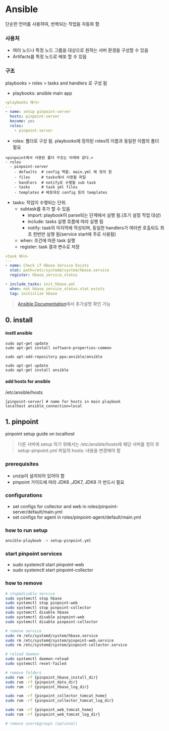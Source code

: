 # Ansible
단순한 언어를 사용하여, 반복되는 작업을 자동화 함

### 사용처
- 여러 노드나 특정 노드 그룹을 대상으로 원하는 서버 환경을 구성할 수 있음
- Artifacts를 특정 노드로 배포 할 수 있음

### 구조
playbooks > roles > tasks and handlers 로 구성 됨
- playbooks: ansible main app
```yml
<playbooks 예시>
---
- name: setup pinpoint-server
  hosts: pinpoint-server
  become: yes
  roles:
    - pinpoint-server
```
- roles: 폴더로 구성 됨. playbooks에 정의된 roles의 이름과 동일한 이름의 폴더 필요
```
<pinpoint에서 사용된 폴더 구조는 아래와 같다.>
- roles
  - pinpoint-server
    - defaults  # config 역할. main.yml 에 정의 함
    - files     # tasks에서 사용될 파일 
    - handlers  # notify로 수행될 sub task
    - tasks     # task yml files
    - templates # 배포대상 config 등의 templates
```
- tasks: 작업이 수행되는 단위.
   - subtask를 추가 할 수 있음
     - import: playbook이 parse되는 단계에서 실행 됨.(초기 설정 작업 대상)
     - include: tasks 실행 흐름에 따라 실행 됨
     - notify: task의 마지막에 작성되며, 동일한 handlers가 여러번 호출되도 최초 한번만 실행 됨(service start에 주로 사용됨)
   - when: 조건에 따른 task 실행
   - register: task 결과 변수로 저장
```yml
<task 예시>
---
- name: Check if Hbase Service Exists
  stat: path=/etc/systemd/system/hbase.service
  register: hbase_service_status

- include_tasks: init_hbase.yml
  when: not hbase_service_status.stat.exists
  tag: initizlize hbase
```
> [Ansible Documentation](https://docs.ansible.com/ansible/latest/index.html)에서 추가설명 확인 가능

## 0. install
#### instll ansible
```
sudo apt-get update
sudo apt-get install software-properties-common

sudo apt-add-repository ppa:ansible/ansible

sudo apt-get update
sudo apt-get install ansible
```
#### add hosts for ansible
/etc/ansible/hosts
```
[pinpoint-server] # name for hosts in main playbook
localhost ansible_connection=local
```

## 1. pinpoint
pinpoint setup guide on localhost  
> 다른 서버에 setup 하기 위해서는 /etc/ansible/hosts에 해당 서버를 정의 후
> setup-pinpoint.yml 파일의 hosts: 내용을 변경해야 함

### prerequisites
- unzip이 설치되어 있어야 함
- pinpoint 가이드에 따라 JDK6 ,JDK7, JDK8 가 반드시 필요

### configurations
- set configs for collector and web in roles/pinpoint-server/default/main.yml
- set configs for agent in roles/pinpoint-agent/default/main.yml


### how to run setup

```sh
ansible-playbook -v setup-pinpoint.yml
```

### start pinpoint services
- sudo systemctl start pinpoint-web
- sudo systemctl start pinpoint-collector

### how to remove
```sh
# stop&disable service
sudo systemctl stop hbase
sudo systemctl stop pinpoint-web
sudo systemctl stop pinpoint-collector
sudo systemctl disable hbase
sudo systemctl disable pinpoint-web
sudo systemctl disable pinpoint-collector

# remove service 
sudo rm /etc/systemd/system/hbase.service
sudo rm /etc/systemd/system/pinpoint-web.service
sudo rm /etc/systemd/system/pinpoint-collector.service

# reload daemon
sudo systemctl daemon-reload
sudo systemctl reset-failed

# remove folders
sudo rum -rf {pinpoint_hbase_install_dir}
sudo rum -rf {pinpoint_data_dir}
sudo rum -rf {pinpoint_hbase_log_dir}

sudo rum -rf {pinpoint_collector_tomcat_home}
sudo rum -rf {pinpoint_collector_tomcat_log_dir}

sudo rum -rf {pinpoint_web_tomcat_home}
sudo rum -rf {pinpoint_web_tomcat_log_dir}

# remove users&groups (optional)
```

